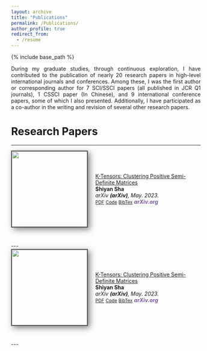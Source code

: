 ```yaml
---
layout: archive
title: "Publications"
permalink: /Publications/
author_profile: true
redirect_from:
  - /resume
---
```


{% include base_path %}

<div class="col-sm-9" style="display: flex; align-items: center; padding-left: 0px; text-align: justify;">
During my graduate studies, through continuous exploration, I have contributed to the publication of nearly 20 research papers in high-level international journals and conferences. Among these, I was the first author or corresponding author for 7 SCI/SSCI papers (all published in JCR Q1 journals), 1 CSSCI paper (In Chinese), and 9 international conference papers, some of which I also presented. Additionally, I have participated as a co-author in the writing and revision of several other research papers.
 </div>

Research Papers
======
---
<div class="pub-row" style="display: flex; align-items: center; margin-bottom: 40px;">
  <div class="col-sm-3 abbr" style="position: relative; padding-left: 0px;">
    <img src="/images/profile.png" class="teaser img-fluid z-depth-1" style="width: 200px; height: auto; margin-right: 20px; box-shadow: 5px 5px 15px rgba(0,0,0,0.5); border: 2px solid #4a4a4a;">
  </div>

  <div class="col-sm-9" style="display: flex; align-items: center; padding-left: 0px;">
    <div>
      <div class="title"><a href="https://arxiv.org/pdf/2002.10211.pdf">K-Tensors: Clustering Positive Semi-Definite Matrices</a></div>
      <div class="author"><strong>Shiyan Sha</strong></div>
      <div class="periodical"><em>arXiv <strong>(arXiv)</strong>, May. 2023.</em></div>
      <div class="links">
        <a href="https://arxiv.org/pdf/2002.10211.pdf" class="btn btn-sm z-depth-0" role="button" target="_blank" style="font-size:12px;">PDF</a>
        <a href="https://github.com/Hanchao-Zhang/K-Tensors" class="btn btn-sm z-depth-0" role="button" target="_blank" style="font-size:12px;">Code</a>
        <a href="https://dblp.uni-trier.de/rec/conf/cvpr/LiuSLSS20.html?view=bibtex" class="btn btn-sm z-depth-0" role="button" target="_blank" style="font-size:12px;">BibTex</a>
        <strong><i style="color:#7b5aa6">arXiv.org</i></strong>
      </div>
    </div>
  </div>
</div>
---
<div class="pub-row" style="display: flex; align-items: center; margin-bottom: 40px;">
  <div class="col-sm-3 abbr" style="position: relative; padding-left: 0px;">
    <img src="/images/profile.png" class="teaser img-fluid z-depth-1" style="width: 200px; height: auto; margin-right: 20px; box-shadow: 5px 5px 15px rgba(0,0,0,0.5); border: 2px solid #4a4a4a;">
  </div>

  <div class="col-sm-9" style="display: flex; align-items: center; padding-left: 0px;">
    <div>
      <div class="title"><a href="https://arxiv.org/pdf/2002.10211.pdf">K-Tensors: Clustering Positive Semi-Definite Matrices</a></div>
      <div class="author"><strong>Shiyan Sha</strong></div>
      <div class="periodical"><em>arXiv <strong>(arXiv)</strong>, May. 2023.</em></div>
      <div class="links">
        <a href="https://arxiv.org/pdf/2002.10211.pdf" class="btn btn-sm z-depth-0" role="button" target="_blank" style="font-size:12px;">PDF</a>
        <a href="https://github.com/Hanchao-Zhang/K-Tensors" class="btn btn-sm z-depth-0" role="button" target="_blank" style="font-size:12px;">Code</a>
        <a href="https://dblp.uni-trier.de/rec/conf/cvpr/LiuSLSS20.html?view=bibtex" class="btn btn-sm z-depth-0" role="button" target="_blank" style="font-size:12px;">BibTex</a>
        <strong><i style="color:#7b5aa6">arXiv.org</i></strong>
      </div>
    </div>
  </div>
</div>
---
